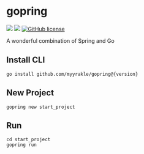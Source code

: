 # gopring

![](https://img.shields.io/badge/language-Go-00ADD8) ![](https://img.shields.io/badge/version-v0.3.0-brightgreen) [![GitHub license](https://img.shields.io/badge/license-MIT-blue.svg)](./LICENSE)

A wonderful combination of Spring and Go

## Install CLI

```
go install github.com/myyrakle/gopring@{version}
```

## New Project

```
gopring new start_project
```

## Run

```
cd start_project
gopring run
```
